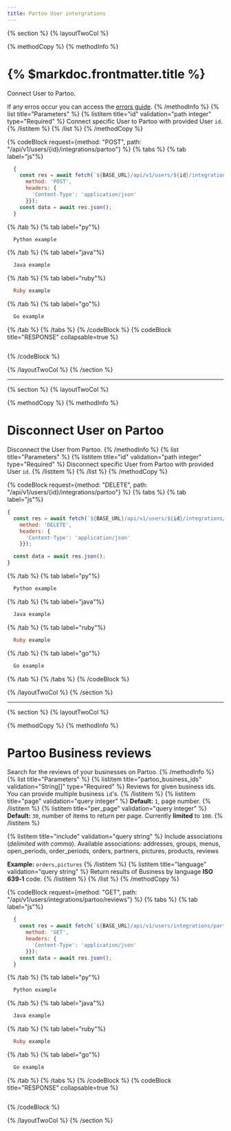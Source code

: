 ```yaml
---
title: Partoo User intergrations
---
```

{% section %}
{% layoutTwoCol %}

{% methodCopy %}
{% methodInfo %}
  # {% $markdoc.frontmatter.title %}
  Connect User to Partoo.

  If any erros occur you can access the [errors guide](/errors).
{% /methodInfo %}
{% list title="Parameters" %}
  {% listitem title="id" validation="path integer" type="Required" %}
  Connect specific User to Partoo with provided User `id`.
  {% /listitem %}
{% /list %}
{% /methodCopy %}

{% codeBlock request={method: "POST", path: "/api/v1/users/{id}/integrations/partoo"} %}
{% tabs %}
  {% tab label="js"%}
  ```js
    {
      const res = await fetch(`${BASE_URL}/api/v1/users/${id}/integrations/partoo`, {
        method: 'POST',
        headers: {
          'Content-Type': 'application/json'
        }});
      const data = await res.json();
    }
  ```
  {% /tab %}
  {% tab label="py"%}
  ```py
    Python example
  ```
  {% /tab %}
  {% tab label="java"%}
  ```java
    Java example
  ```
  {% /tab %}
  {% tab label="ruby"%}
  ```ruby
    Ruby example
  ```
  {% /tab %}
  {% tab label="go"%}
  ```go
    Go example
  ```
  {% /tab %}
{% /tabs %}
{% /codeBlock %}
{% codeBlock title="RESPONSE" collapsable=true %}
  ```json
  ```
{% /codeBlock %}

{% /layoutTwoCol %}
{% /section %}

- - -

{% section %}
{% layoutTwoCol %}

{% methodCopy %}
{% methodInfo %}
  # Disconnect User on Partoo
  Disconnect the User from Partoo.
{% /methodInfo %}
{% list title="Parameters" %}
  {% listitem title="id" validation="path integer" type="Required" %}
  Disconnect specific User from Partoo with provided User `id`.
  {% /listitem %}
{% /list %}
{% /methodCopy %}

{% codeBlock request={method: "DELETE", path: "/api/v1/users/{id}/integrations/partoo"} %}
{% tabs %}
  {% tab label="js"%}
  ```js
  {
    const res = await fetch(`${BASE_URL}/api/v1/users/${id}/integrations/partoo`, {
      method: 'DELETE',
      headers: {
        'Content-Type': 'application/json'
      }});

    const data = await res.json();
  }
  ```
  {% /tab %}
  {% tab label="py"%}
  ```py
    Python example
  ```
  {% /tab %}
  {% tab label="java"%}
  ```java
    Java example
  ```
  {% /tab %}
  {% tab label="ruby"%}
  ```ruby
    Ruby example
  ```
  {% /tab %}
  {% tab label="go"%}
  ```go
    Go example
  ```
  {% /tab %}
{% /tabs %}
{% /codeBlock %}

{% /layoutTwoCol %}
{% /section %}

- - -

{% section %}
{% layoutTwoCol %}

{% methodCopy %}
{% methodInfo %}
  # Partoo Business reviews
  Search for the reviews of your businesses on Partoo.
{% /methodInfo %}
{% list title="Parameters" %}
  {% listitem title="partoo_business_ids" validation="String[]" type="Required" %}
  Reviews for given business ids. You can provide multiple business `id`'s.
  {% /listitem %}
  {% listitem title="page" validation="query integer" %}
  **Default:** `1`, page number.
  {% /listitem %}
  {% listitem title="per_page" validation="query integer" %}
  **Default:** `30`, number of items to return per page. Currently **limited** to `100`.
  {% /listitem %}

  {% listitem title="include" validation="query string" %}
  Include associations (*delimited with comma*). Available associations: addresses, groups, menus, open_periods, order_periods, orders, partners, pictures, products, reviews

  **Example:** `orders,pictures`
  {% /listitem %}
  {% listitem title="language" validation="query string" %}
  Return results of Business by language **ISO 639‑1** code.
  {% /listitem %}
{% /list %}
{% /methodCopy %}

{% codeBlock request={method: "GET", path: "/api/v1/users/integrations/partoo/reviews"} %}
{% tabs %}
  {% tab label="js"%}
  ```js
    {
      const res = await fetch(`${BASE_URL}/api/v1/users/integrations/partoo/reviews`, {
        method: 'GET',
        headers: {
          'Content-Type': 'application/json'
        }});
      const data = await res.json();
    }
  ```
  {% /tab %}
  {% tab label="py"%}
  ```py
    Python example
  ```
  {% /tab %}
  {% tab label="java"%}
  ```java
    Java example
  ```
  {% /tab %}
  {% tab label="ruby"%}
  ```ruby
    Ruby example
  ```
  {% /tab %}
  {% tab label="go"%}
  ```go
    Go example
  ```
  {% /tab %}
{% /tabs %}
{% /codeBlock %}
{% codeBlock title="RESPONSE" collapsable=true %}
  ```json
  ```
{% /codeBlock %}

{% /layoutTwoCol %}
{% /section %}
